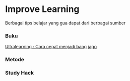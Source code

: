 # Improve Learning
Berbagai tips belajar yang gua dapat dari berbagai sumber

### Buku
[Ultralearning : Cara cepat menjadi bang jago](https://github.com/iansyahr/ImproveLearning/blob/main/UltraLearning.md)

### Metode

### Study Hack

